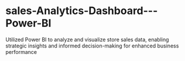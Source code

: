 # sales-Analytics-Dashboard---Power-BI
Utilized Power BI to analyze and visualize store sales data, enabling strategic insights and informed decision-making for enhanced business performance
